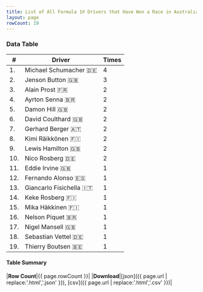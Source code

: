 ```yaml
---
title: List of All Formula 1® Drivers that Have Won a Race in Australia by Number of Times
layout: page
rowCount: 19
---
```


<canvas id="chart" width="400" height="180"></canvas>
<script>
var data = {
    "datasets": [
        {
            "backgroundColor": [
                "#f3a935",
                "#f3a935",
                "#f3a935",
                "#f3a935",
                "#f3a935",
                "#f3a935",
                "#f3a935",
                "#f3a935",
                "#f3a935",
                "#f3a935",
                "#f3a935",
                "#f3a935",
                "#f3a935",
                "#f3a935",
                "#f3a935",
                "#f3a935",
                "#f3a935",
                "#f3a935",
                "#f3a935"
            ],
            "borderColor": [
                "#f68639",
                "#f68639",
                "#f68639",
                "#f68639",
                "#f68639",
                "#f68639",
                "#f68639",
                "#f68639",
                "#f68639",
                "#f68639",
                "#f68639",
                "#f68639",
                "#f68639",
                "#f68639",
                "#f68639",
                "#f68639",
                "#f68639",
                "#f68639",
                "#f68639"
            ],
            "borderWidth": 1,
            "data": [
                4.0,
                3.0,
                2.0,
                2.0,
                2.0,
                2.0,
                2.0,
                2.0,
                2.0,
                2.0,
                1.0,
                1.0,
                1.0,
                1.0,
                1.0,
                1.0,
                1.0,
                1.0,
                1.0
            ],
            "label": "Times"
        }
    ],
    "labels": [
        "Michael Schumacher",
        "Jenson Button",
        "Alain Prost",
        "Ayrton Senna",
        "Damon Hill",
        "David Coulthard",
        "Gerhard Berger",
        "Kimi Räikkönen",
        "Lewis Hamilton",
        "Nico Rosberg",
        "Eddie Irvine",
        "Fernando Alonso",
        "Giancarlo Fisichella",
        "Keke Rosberg",
        "Mika Häkkinen",
        "Nelson Piquet",
        "Nigel Mansell",
        "Sebastian Vettel",
        "Thierry Boutsen"
    ]
};
var options = {
  legend: {
    display: false
  },
  scales: {
    xAxes: [{
      ticks: {
        beginAtZero: true,
        maxRotation: 180,
        display: window.innerWidth > 800
      }
    }],
    yAxes: [{
      ticks: {
        beginAtZero: true
      }
    }]
  },
  onResize: function(chart, size) {
    chart.options.scales.xAxes[0].ticks.display = size.width > 800;
  }
};
var chart = new Chart("chart", {
    data: data,
    type: 'bar',
    options: options
});
</script>

<!-- div id="chart-navigation">
<button onclick="window.location = chart.toBase64Image();">Save as Image</button>
<button onclick="window.location = chart.toBase64Image();">Hello</button>
<button onclick="window.location = chart.toBase64Image();">Hello</button>
<select>
<option>one</option>
<option>two</option>
<option>three</option>
</select>
</div -->




### Data Table

| # | Driver | Times |
|--|--|--|
| 1. | Michael Schumacher 🇩🇪 | 4 |
| 2. | Jenson Button 🇬🇧 | 3 |
| 3. | Alain Prost 🇫🇷 | 2 |
| 4. | Ayrton Senna 🇧🇷 | 2 |
| 5. | Damon Hill 🇬🇧 | 2 |
| 6. | David Coulthard 🇬🇧 | 2 |
| 7. | Gerhard Berger 🇦🇹 | 2 |
| 8. | Kimi Räikkönen 🇫🇮 | 2 |
| 9. | Lewis Hamilton 🇬🇧 | 2 |
| 10. | Nico Rosberg 🇩🇪 | 2 |
| 11. | Eddie Irvine 🇬🇧 | 1 |
| 12. | Fernando Alonso 🇪🇸 | 1 |
| 13. | Giancarlo Fisichella 🇮🇹 | 1 |
| 14. | Keke Rosberg 🇫🇮 | 1 |
| 15. | Mika Häkkinen 🇫🇮 | 1 |
| 16. | Nelson Piquet 🇧🇷 | 1 |
| 17. | Nigel Mansell 🇬🇧 | 1 |
| 18. | Sebastian Vettel 🇩🇪 | 1 |
| 19. | Thierry Boutsen 🇧🇪 | 1 |

#### Table Summary

|**Row Count**|{{ page.rowCount }}|
|**Download**|[json]({{ page.url | replace:'.html','.json' }}), [csv]({{ page.url | replace:'.html','.csv' }})|
